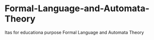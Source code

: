 # Formal-Language-and-Automata-Theory
Itas for educationa purpose
Formal Language and Automata Theory
